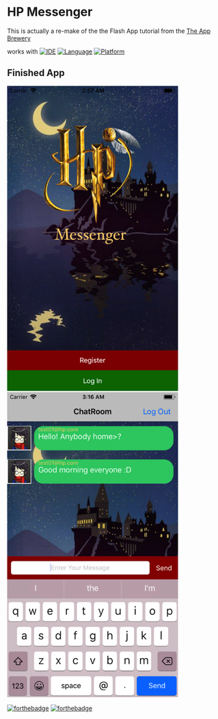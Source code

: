 # HP Messenger
This is actually a re-make of the the Flash App tutorial from the [The App Brewery](https://www.appbrewery.co)

works with
[![IDE](https://img.shields.io/badge/Xcode-9-blue.svg)](https://developer.apple.com/xcode/)
[![Language](https://img.shields.io/badge/swift-4-orange.svg)](https://swift.org)
[![Platform](https://img.shields.io/badge/platform-iOS%2011-green.svg)](https://developer.apple.com/ios/)

## Finished App
<img src="https://github.com/Yuweh/HarryPotterMessengerApp/blob/master/HPmessenger01.png" width="400"> <img src="https://github.com/Yuweh/HarryPotterMessengerApp/blob/master/HPmessenger04.png" width="400">

[![forthebadge](http://forthebadge.com/images/badges/made-with-swift.svg)](http://forthebadge.com) [![forthebadge](http://forthebadge.com/images/badges/built-with-love.svg)](http://forthebadge.com)

